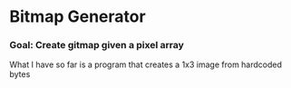 # Bitmap Generator

### Goal: Create gitmap given a pixel array

What I have so far is a program that creates a 1x3 image from hardcoded bytes